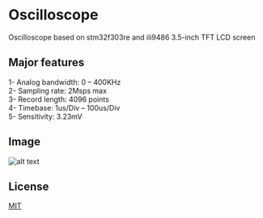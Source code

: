 # Oscilloscope

Oscilloscope based on stm32f303re and ili9486 3.5-inch TFT LCD screen

## Major features 

1- Analog bandwidth: 0 – 400KHz  
2- Sampling rate: 2Msps max  
3- Record length: 4096 points  
4- Timebase: 1us/Div – 100us/Div  
5- Sensitivity: 3.23mV

## Image
![alt text](https://github.com/abwerby/Oscilloscope-STM32F3xx/blob/master/image.jpg)


## License
[MIT](https://choosealicense.com/licenses/mit/)
